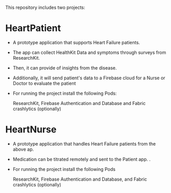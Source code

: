 This repository includes two projects:

# HeartPatient
- A prototype application that supports Heart Failure patients.

- The app can collect HealthKit Data and symptoms through surveys from ResearchKit. 

- Then, it can provide of insights from the disease. 

- Additionally, it will send patient's data to a Firebase cloud for a Nurse or Doctor to evaluate the patient

- For running the project install the following Pods:

  ResearchKit, Firebase Authentication and Database and Fabric crashlytics (optionally)

# HeartNurse
- A prototype application that handles Heart Failure patients from the above ap. 

- Medication can be titrated remotely and sent to the Patient app.
.
- For running the project install the following Pods

  ResearchKit, Firebase Authentication and Database, and Fabric crashlytics (optionally)
